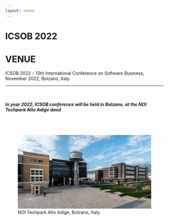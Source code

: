 ```yaml
---
layout: venue
---
```

<html>
 <div class="container d-none d-print-block mt-4 mb-4">
            <h1 class="display-4">
                ICSOB 2022
            </h1>
        </div>
    <main class="container">
        <div class="jumbotron">
            <h1 class="display-3">
                VENUE
            </h1>
            <p class="lead">
            <p class="lead">ICSOB 2022 – 13th International Conference on Software Business, November 2022, Bolzano,
                Italy.</p>
            </p>
            <hr class="my-4">
            <div>
                <br>
                <h5>In year 2022, ICSOB conference will be held in Bolzano, at the NOI Techpark Alto Adige
                    dasd
                </h5>
                <br><br>
            </div>
            <figure>
                <img src="/assets/images/noitechpark10-scaled.jpg" alt="" style="max-width: 100%;
                height: auto;">
                <figcaption>NOI Techpark Alto Adige, Bolzano, Italy.</figcaption>
            </figure>
            </div>
    </main>
    <footer class="container"></footer>
</html>